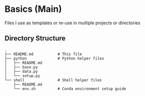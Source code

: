 # Basics (Main)

Files I use as templates or re-use in multiple projects or directories
## Directory Structure

```
.
├── README.md           # This file
├── python              # Python helper files
│   ├── README.md
│   ├── base.py
│   ├── data.py
│   └── setup.py
└── shell               # Shell helper files
    ├── README.md
    └── env.sh          # Conda environment setup guide
```
